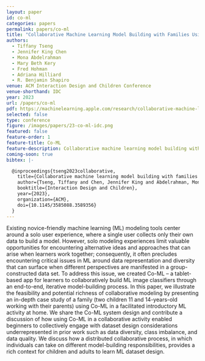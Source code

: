 ```yaml
---
layout: paper
id: co-ml
categories: papers
permalink: papers/co-ml
title: "Collaborative Machine Learning Model Building with Families Using Co-ML"
authors: 
  - Tiffany Tseng
  - Jennifer King Chen
  - Mona Abdelrahman
  - Mary Beth Kery
  - Fred Hohman
  - Adriana Hilliard
  - R. Benjamin Shapiro
venue: ACM Interaction Design and Children Conference
venue-shorthand: IDC
year: 2023
url: /papers/co-ml
pdf: https://machinelearning.apple.com/research/collaborative-machine-learning
selected: false
type: conference
figure: /images/papers/23-co-ml-idc.png
featured: false
feature-order: 1
feature-title: Co-ML
feature-description: Collaborative machine learning model building with families
coming-soon: true
bibtex: |-

  @inproceedings{tseng2023collaborative,
    title={Collaborative machine learning model building with families using Co-ML},
    author={Tseng, Tiffany and Chen, Jennifer King and Abdelrahman, Mona and Kery, Mary Beth and Hohman, Fred and Hilliard, Adriana and Shapiro, R. Benjamin},
    booktitle={Interaction Design and Children},
    year={2023},
    organization={ACM},
    doi={10.1145/3585088.3589356}
  }
---
```


Existing novice-friendly machine learning (ML) modeling tools center around a solo user experience, where a single user collects only their own data to build a model. 
However, solo modeling experiences limit valuable opportunities for encountering alternative ideas and approaches that can arise when learners work together; consequently, it often precludes encountering critical issues in ML around data representation and diversity that can surface when different perspectives are manifested in a group-constructed data set.
To address this issue, we created Co-ML – a tablet-based app for learners to collaboratively build ML image classifiers through an end-to-end, iterative model-building process.
In this paper, we illustrate the feasibility and potential richness of collaborative modeling by presenting an in-depth case study of a family (two children 11 and 14-years-old working with their parents) using Co-ML in a facilitated introductory ML activity at home.
We share the Co-ML system design and contribute a discussion of how using Co-ML in a collaborative activity enabled beginners to collectively engage with dataset design considerations underrepresented in prior work such as data diversity, class imbalance, and data quality.
We discuss how a distributed collaborative process, in which individuals can take on different model-building responsibilities, provides a rich context for children and adults to learn ML dataset design.
